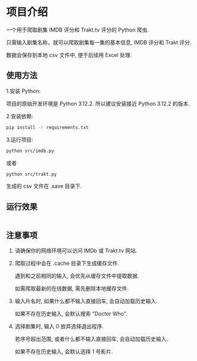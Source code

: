 # 项目介绍

一个用于爬取剧集 IMDB 评分和 Trakt.tv 评分的 Python 爬虫.

只需输入剧集名称，就可以爬取剧集每一集的基本信息, IMDB 评分和 Trakt 评分.

数据会保存到本地 csv 文件中, 便于后续用 Excel 处理.


## 使用方法

1.安装 Python:

项目的原始开发环境是 Python 3.12.2.
所以建议安装接近 Python 3.12.2 的版本.

2.安装依赖:
```bash
pip install -r requirements.txt
```

3.运行项目:
```bash
python src/imdb.py
```
或者
```bash
python src/trakt.py
```
生成的 csv 文件在 .save 目录下.

## 运行效果
```

```

## 注意事项

1. 请确保你的网络环境可以访问 IMDb 或 Trakt.tv 网站.
2. 爬取过程中会在 .cache 目录下生成缓存文件.

    遇到和之前相同的输入, 会优先从缓存文件中提取数据.
    
    如需爬取最新的在线数据, 需先删除本地缓存文件.

3. 输入片名时, 如果什么都不输入直接回车, 会自动加载历史输入.

    如果不存在历史输入, 会默认搜索 "Doctor Who".

4. 选择剧集时, 输入 0 放弃选择退出程序.

    若序号超出范围, 或者什么都不输入直接回车, 会自动加载历史输入.
    
    如果不存在历史输入, 会默认选择 1 号影片.

    

